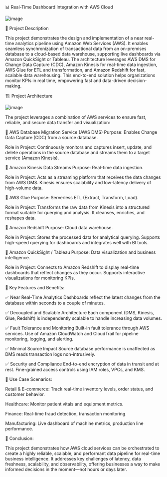 📊 Real-Time Dashboard Integration with AWS Cloud

![image](https://github.com/user-attachments/assets/818f3ac8-12c4-4d10-a11b-7f4ea42fa15c)


📝 Project Description
     
This project demonstrates the design and implementation of a near real-time analytics pipeline using Amazon Web Services (AWS). It enables seamless synchronization of transactional data from an on-premises database to a cloud-based data warehouse, supporting live dashboards via Amazon QuickSight or Tableau.
The architecture leverages AWS DMS for Change Data Capture (CDC), Amazon Kinesis for real-time data ingestion, AWS Glue for ETL and transformation, and Amazon Redshift for fast, scalable data warehousing. This end-to-end solution helps organizations monitor KPIs in real time, empowering fast and data-driven decision-making.


🏗️  Project Architecture

![image](https://github.com/user-attachments/assets/d525f210-bad6-4685-9eec-942ef9c27e15)


The project leverages a combination of AWS services to ensure fast, reliable, and secure data transfer and visualization:

🔹 AWS Database Migration Service (AWS DMS)
Purpose: Enables Change Data Capture (CDC) from a source database.

Role in Project: Continuously monitors and captures insert, update, and delete operations in the source database and streams them to a target service (Amazon Kinesis).

🔹 Amazon Kinesis Data Streams
Purpose: Real-time data ingestion.

Role in Project: Acts as a streaming platform that receives the data changes from AWS DMS. Kinesis ensures scalability and low-latency delivery of high-volume data.

🔹 AWS Glue
Purpose: Serverless ETL (Extract, Transform, Load).

Role in Project: Transforms the raw data from Kinesis into a structured format suitable for querying and analysis. It cleanses, enriches, and reshapes data.

🔹 Amazon Redshift
Purpose: Cloud data warehouse.

Role in Project: Stores the processed data for analytical querying. Supports high-speed querying for dashboards and integrates well with BI tools.

🔹 Amazon QuickSight / Tableau
Purpose: Data visualization and business intelligence.

Role in Project: Connects to Amazon Redshift to display real-time dashboards that reflect changes as they occur. Supports interactive visualizations for monitoring KPIs.

🌟 Key Features and Benefits:

✅ Near Real-Time Analytics
Dashboards reflect the latest changes from the database within seconds to a couple of minutes.

✅ Decoupled and Scalable Architecture
Each component (DMS, Kinesis, Glue, Redshift) is independently scalable to handle increasing data volumes.

✅ Fault Tolerance and Monitoring
Built-in fault tolerance through AWS services.
Use of Amazon CloudWatch and CloudTrail for pipeline monitoring, logging, and alerting.

✅ Minimal Source Impact
Source database performance is unaffected as DMS reads transaction logs non-intrusively.

✅ Security and Compliance
End-to-end encryption of data in transit and at rest. Fine-grained access controls using IAM roles, VPCs, and KMS.

 🏢 Use Case Scenarios:
   
Retail & E-commerce: Track real-time inventory levels, order status, and customer behavior.

Healthcare: Monitor patient vitals and equipment metrics.

Finance: Real-time fraud detection, transaction monitoring.

Manufacturing: Live dashboard of machine metrics, production line performance.

🏁 Conclusion:

This project demonstrates how AWS cloud services can be orchestrated to create a highly reliable, scalable, and performant data pipeline for real-time business intelligence. It addresses key challenges of latency, data freshness, scalability, and observability, offering businesses a way to make informed decisions in the moment—not hours or days later.
